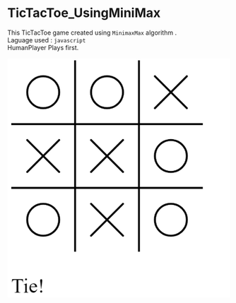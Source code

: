 # TicTacToe_UsingMiniMax
This TicTacToe game created using `MinimaxMax` algorithm .
<br>
Laguage used : `javascript`
<br>
HumanPlayer Plays first.
<br><br>
<img src='using_javascript\using_JS.png'>

